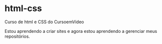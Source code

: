 # html-css
Curso de html e CSS do CursoemVideo

Estou aprendendo a criar sites e agora estou aprendendo a gerenciar meus repositórios.
